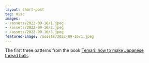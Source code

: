 ```yaml
---
layout: short-post
tag: misc
images:
- /assets/2022-09-16/1.jpeg
- /assets/2022-09-16/2.jpeg
- /assets/2022-09-16/3.jpeg
featured-image: /assets/2022-09-16/1.jpeg
---
```

The first three patterns from the book [Temari: how to make Japanese thread balls](https://archive.org/details/temarihowtomakej0000vand/mode/2up)